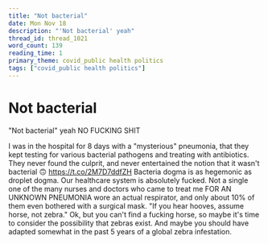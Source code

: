 ```yaml
---
title: "Not bacterial"
date: Mon Nov 18
description: "'Not bacterial' yeah"
thread_id: thread_1021
word_count: 139
reading_time: 1
primary_theme: covid_public health politics
tags: ["covid_public health politics"]
---
```


# Not bacterial

"Not bacterial" yeah NO FUCKING SHIT

I was in the hospital for 8 days with a "mysterious" pneumonia, that they kept testing for various bacterial pathogens and treating with antibiotics. They never found the culprit, and never entertained the notion that it wasn't bacterial 🙃 https://t.co/2M7D7ddfZH Bacteria dogma is as hegemonic as droplet dogma. Our healthcare system is absolutely fucked. Not a single one of the many nurses and doctors who came to treat me FOR AN UNKNOWN PNEUMONIA wore an actual respirator, and only about 10% of them even bothered with a surgical mask. "If you hear hooves, assume horse, not zebra." Ok, but you can't find a fucking horse, so maybe it's time to consider the possibility that zebras exist. And maybe you should have adapted somewhat in the past 5 years of a global zebra infestation.